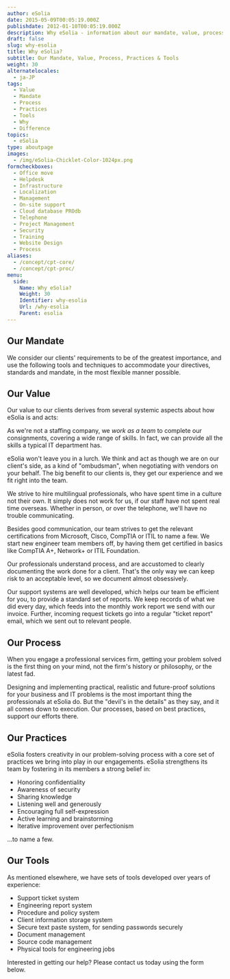 ```yaml
---
author: eSolia
date: 2015-05-09T00:05:19.000Z
publishdate: 2012-01-10T00:05:19.000Z
description: Why eSolia - information about our mandate, value, process, practices and tools.
draft: false
slug: why-esolia
title: Why eSolia?
subtitle: Our Mandate, Value, Process, Practices & Tools
weight: 30
alternatelocales:
  - ja-JP
tags:
  - Value
  - Mandate
  - Process
  - Practices
  - Tools
  - Why
  - Difference
topics:
  - eSolia
type: aboutpage
images:
  - /img/eSolia-Chicklet-Color-1024px.png
formcheckboxes:
  - Office move
  - Helpdesk
  - Infrastructure
  - Localization
  - Management
  - On-site support
  - Cloud database PROdb
  - Telephone
  - Project Management
  - Security
  - Training
  - Website Design
  - Process
aliases:
  - /concept/cpt-core/
  - /concept/cpt-proc/
menu:
  side:
    Name: Why eSolia?
    Weight: 30
    Identifier: why-esolia
    Url: /why-esolia
    Parent: esolia
---
```


## Our Mandate
We consider our clients' requirements to be of the greatest importance, and use the following tools and techniques to accommodate your directives, standards and mandate, in the most flexible manner possible.

## Our Value

Our value to our clients derives from several systemic aspects about how eSolia is and acts:

<i class="small mdi-social-people grey-text text-darken-2 left"></i> As we're not a staffing company, we _work as a team_ to complete our consignments, covering a wide range of skills. In fact, we can provide all the skills a typical IT department has.

<i class="small mdi-hardware-security grey-text text-darken-2 left"></i> eSolia won't leave you in a lurch. We think and act as though we are on our client's side, as a kind of "ombudsman", when negotiating with vendors on your behalf. The big benefit to our clients is, they get our experience and we fit right into the team.

<i class="small mdi-communication-forum grey-text text-darken-2 left"></i> We strive to hire multilingual professionals, who have spent time in a culture not their own. It simply does not work for us, if our staff have not spent real time overseas. Whether in person, or over the telephone, we'll have no trouble communicating.

<i class="small mdi-action-bookmark-outline grey-text text-darken-2 left"></i> Besides good communication, our team strives to get the relevant certifications from Microsoft, Cisco, CompTIA or ITIL to name a few. We start new engineer team members off, by having them get certified in basics like CompTIA A+, Network+ or ITIL Foundation.

<i class="small mdi-editor-mode-edit grey-text text-darken-2 left"></i> Our professionals understand process, and are accustomed to clearly documenting the work done for a client. That's the only way we can keep risk to an acceptable level, so we document almost obsessively.

<i class="small mdi-toggle-check-box grey-text text-darken-2 left"></i> Our support systems are well developed, which helps our team be efficient for you, to provide a standard set of reports. We keep records of what we did every day, which feeds into the monthly work report we send with our invoice. Further, incoming request tickets go into a regular "ticket report" email, which we sent out to relevant people.

## Our Process

When you engage a professional services firm, getting your problem solved is the first thing on your mind, not the firm's history or philosophy, or the latest fad.

Designing and implementing practical, realistic and future-proof solutions for your business and IT problems is the most important thing the professionals at eSolia do. But the "devil's in the details" as they say, and it all comes down to execution. Our processes, based on best practices, support our efforts there.

## Our Practices

eSolia fosters creativity in our problem-solving process with a core set of practices we bring into play in our engagements. eSolia strengthens its team by fostering in its members a strong belief in:

* Honoring confidentiality
* Awareness of security
* Sharing knowledge
* Listening well and generously
* Encouraging full self-expression
* Active learning and brainstorming
* Iterative improvement over perfectionism

...to name a few.

## Our Tools

As mentioned elsewhere, we have sets of tools developed over years of experience:

* Support ticket system
* Engineering report system
* Procedure and policy system
* Client information storage system
* Secure text paste system, for sending passwords securely
* Document management
* Source code management
* Physical tools for engineering jobs

Interested in getting our help? Please contact us today using the form below.
